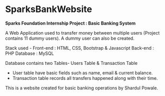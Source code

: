 # SparksBankWebsite
**Sparks Foundation Internship Project : Basic Banking System**

A Web Application used to transfer money between multiple users (Project contains 11 dummy users). A dummy user can also be created.

Stack used - Front-end : HTML, CSS, Bootstrap & Javascript 
Back-end : PHP Database : MySQL

Database contains two Tables- Users Table & Transaction Table
  - User table have basic fields such as name, email & current balance.
  - Transaction table records all transfers happened along with their time.





This is a website created for basic banking operations by Shardul Powale.

